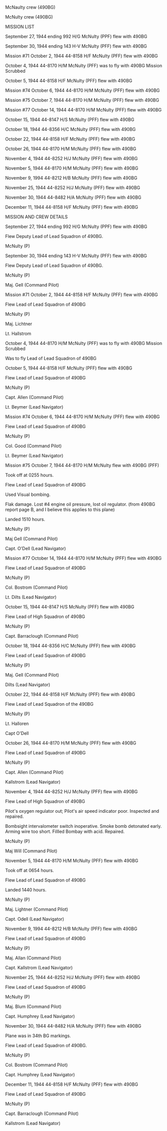





McNaulty crew (490BG)






 




McNulty crew (490BG)

MISSION LIST


September 27, 1944 ending 992 H/G McNulty (PPF) flew with 490BG


September 30, 1944 ending 143 H-V McNulty (PFF) flew with 490BG

Mission #71 October 2, 1944 44-8158 H/F McNulty (PFF) flew
with 490BG


October 4, 1944 44-8170 H/M McNulty (PFF) was to fly with 490BG Mission
Scrubbed

  October 5, 1944 44-8158 H/F McNulty (PFF)
flew with 490BG

Mission #74 October 6, 1944 44-8170 H/M McNulty (PFF) flew
with 490BG

Mission #75 October 7, 1944 44-8170 H/M McNulty (PFF) flew
with 490BG

Mission #77 October 14, 1944 44-8170 H/M McNulty (PFF) flew
with 490BG


October 15, 1944 44-8147 H/S McNulty (PFF) flew with 490BG


October 18, 1944 44-8356 H/C McNulty (PFF) flew with 490BG


October 22, 1944 44-8158 H/F McNulty (PFF) flew with 490BG


October 26, 1944 44-8170 H/M McNulty (PFF) flew with 490BG


November 4, 1944 44-8252 H/J McNulty (PFF) flew with 490BG


November 5, 1944 44-8170 H/M McNulty (PFF) flew with 490BG

  November 9, 1994 44-8212
H/B McNulty (PFF) flew with 490BG


November 25, 1944 44-8252 H/J McNulty (PFF) flew with 490BG


November 30, 1944 44-8482 H/A McNulty (PFF) flew with 490BG


December 11, 1944 44-8158 H/F McNulty (PFF) flew with 490BG

MISSION AND CREW DETAILS


September 27, 1944 ending 992 H/G McNulty (PPF) flew with 490BG

Flew Deputy Lead of Lead Squadron of 490BG.

McNulty (P)


September 30, 1944 ending 143 H-V McNulty (PFF) flew with 490BG

Flew Deputy Lead of Lead Squadron of 490BG.

McNulty (P)

Maj. Gell (Command Pilot)

Mission #71 October 2, 1944 44-8158 H/F McNulty (PFF) flew
with 490BG

Flew Lead of Lead Squadron of 490BG

McNulty (P)

Maj. Lichtner

Lt. Hallstrom


October 4, 1944 44-8170 H/M McNulty (PFF) was to fly with 490BG Mission
Scrubbed

Was to fly Lead of Lead Squadron of 490BG


October 5, 1944 44-8158 H/F McNulty (PFF) flew with 490BG

Flew Lead of Lead Squadron of 490BG

McNulty (P)

Capt. Allen (Command Pilot)

Lt. Beymer (Lead Navigator)

Mission #74 October 6, 1944 44-8170 H/M McNulty (PFF) flew
with 490BG

Flew Lead of Lead Squadron of 490BG

McNulty (P)

Col. Good (Command Pilot)

Lt. Beymer (Lead Navigator)

Mission #75 October 7, 1944 44-8170 H/M McNulty flew with
490BG (PFF)

Took off at 0255 hours.

Flew Lead of Lead Squadron of 490BG

Used Visual bombing.

Flak damage. Lost #4 engine oil pressure, lost oil
regulator. (from 490BG report page B, and I believe this applies to this plane)  

Landed 1510 hours.

McNulty (P)

Maj Gell (Command Pilot)

Capt. O'Dell (Lead Navigator)

Mission #77 October 14, 1944 44-8170 H/M McNulty (PFF) flew
with 490BG

Flew Lead of Lead Squadron of 490BG

McNulty (P)

Col. Bostrom (Command Pilot)

Lt. Dilts (Lead Navigator)


October 15, 1944 44-8147 H/S McNulty (PFF) flew with 490BG

Flew Lead of High Squadron of 490BG

McNulty (P)

Capt. Barraclough (Command Pilot)


October 18, 1944 44-8356 H/C McNulty (PFF) flew with 490BG

Flew Lead of Lead Squadron of 490BG

McNulty (P)

Maj. Gell (Command Pilot)

Dilts (Lead Navigator)


October 22, 1944 44-8158 H/F McNulty (PFF) flew with 490BG

Flew Lead of Lead Squadron of the 490BG

McNulty (P)

Lt. Halloren

Capt O'Dell


October 26, 1944 44-8170 H/M McNulty (PFF) flew with 490BG

Flew Lead of Lead Squadron of 490BG

McNulty (P)

Capt. Allen (Command Pilot)

Kallstrom (Lead Navigator)


November 4, 1944 44-8252 H/J McNulty (PFF) flew with 490BG

Flew Lead of High Squadron of 490BG

Pilot's oxygen regulator out; Pilot's air speed indicator poor. Inspected and repaired.

Bombsight intervalometer switch inoperative. Smoke bomb
detonated early. Arming wire too short. Fillled Bombay with acid. Repaired.

McNulty (P)

Maj Will (Command Pilot)


November 5, 1944 44-8170 H/M McNulty (PFF) flew with 490BG

Took off at 0654 hours.

Flew Lead of Lead Squadron of 490BG

Landed 1440 hours.

McNulty (P)

Maj. Lightner (Command Pilot)

Capt. Odell (Lead Navigator)


November 9, 1994 44-8212 H/B McNulty (PFF) flew with 490BG

Flew Lead of Lead Squadron of 490BG

McNulty (P)

Maj. Allan (Command Pilot)

Capt. Kallstrom (Lead Navigator)

  November 25, 1944 44-8252
H/J McNulty (PFF) flew with 490BG

Flew Lead of Lead Squadron of 490BG

McNulty (P)

Maj. Blum (Command Pilot)

Capt. Humphrey (Lead Navigator)


November 30, 1944 44-8482 H/A McNulty (PFF) flew with 490BG

Plane was in 34th BG markings.

Flew Lead of Lead Squadron of 490BG.

McNulty (P)

Col. Bostrom (Command Pilot)

Capt. Humphrey (Lead Navigator)


December 11, 1944 44-8158 H/F McNulty (PFF) flew with 490BG

Flew Lead of Lead Squadron of 490BG

McNulty (P)

Capt. Barraclough (Command Pilot)

Kallstrom (Lead Navigator)




